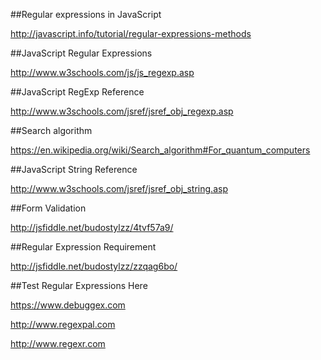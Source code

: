 ##Regular expressions in JavaScript

http://javascript.info/tutorial/regular-expressions-methods

##JavaScript Regular Expressions

http://www.w3schools.com/js/js_regexp.asp

##JavaScript RegExp Reference

http://www.w3schools.com/jsref/jsref_obj_regexp.asp

##Search algorithm

https://en.wikipedia.org/wiki/Search_algorithm#For_quantum_computers

##JavaScript String Reference

http://www.w3schools.com/jsref/jsref_obj_string.asp

##Form Validation

http://jsfiddle.net/budostylzz/4tvf57a9/

##Regular Expression Requirement

http://jsfiddle.net/budostylzz/zzqag6bo/

##Test Regular Expressions Here

https://www.debuggex.com

http://www.regexpal.com

http://www.regexr.com
